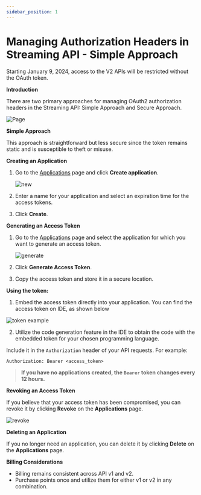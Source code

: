 ```yaml
---
sidebar_position: 1
---
```


# Managing Authorization Headers in Streaming API - Simple Approach

Starting January 9, 2024, access to the V2 APIs will be restricted without the OAuth token.

**Introduction**

There are two primary approaches for managing OAuth2 authorization headers in the Streaming API: Simple Approach and Secure Approach.

![Page](/img/v2Access/tab.png)

**Simple Approach**

This approach is straightforward but less secure since the token remains static and is susceptible to theft or misuse.

**Creating an Application**

1.  Go to the [Applications](https://account.bitquery.io/user/applications) page and click **Create application**.

    ![new](/img/v2Access/newApplication.png)

2.  Enter a name for your application and select an expiration time for the access tokens.
3.  Click **Create**.

**Generating an Access Token**

1.  Go to the [Applications](https://account.bitquery.io/user/applications) page and select the application for which you want to generate an access token.

    ![generate](/img/v2Access/generate.png)

2.  Click **Generate Access Token**.
3.  Copy the access token and store it in a secure location.

**Using the token:**

1.  Embed the access token directly into your application. You can find the access token on IDE, as shown below

![token example](/img/v2Access/token_example.png)

2.  Utilize the code generation feature in the IDE to obtain the code with the embedded token for your chosen programming language.

Include it in the `Authorization` header of your API requests. For example:

```
Authorization: Bearer <access_token>

```

> **If you have no applications created, the `Bearer` token changes every 12 hours.**

**Revoking an Access Token**

If you believe that your access token has been compromised, you can revoke it by clicking **Revoke** on the **Applications** page.

![revoke](/img/v2Access/revoke.png)

**Deleting an Application**

If you no longer need an application, you can delete it by clicking **Delete** on the **Applications** page.

**Billing Considerations**

- Billing remains consistent across API v1 and v2.
- Purchase points once and utilize them for either v1 or v2 in any combination.
